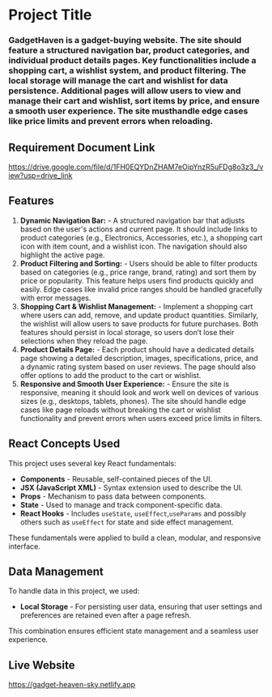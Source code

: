 # Project Title

### GadgetHaven is a gadget-buying website. The site should feature a structured navigation bar, product categories, and individual product details pages. Key functionalities include a shopping cart, a wishlist system, and product filtering. The local storage will manage the cart and wishlist for data persistence. Additional pages will allow users to view and manage their cart and wishlist, sort items by price, and ensure a smooth user experience. The site musthandle edge cases like price limits and prevent errors when reloading.

## Requirement Document Link

https://drive.google.com/file/d/1FH0EQYDnZHAM7eOipYnzR5uFDg8o3z3_/view?usp=drive_link

## Features

1. **Dynamic Navigation Bar:** - A structured navigation bar that adjusts based on the user's actions and current page. It should include links to product categories (e.g., Electronics, Accessories, etc.), a shopping cart icon with item count, and a wishlist icon. The navigation should also highlight the active page.
2. **Product Filtering and Sorting:** - Users should be able to filter products based on categories (e.g., price range, brand, rating) and sort them by price or popularity. This feature helps users find products quickly and easily. Edge cases like invalid price ranges should be handled gracefully with error messages.
3. **Shopping Cart & Wishlist Management:** - Implement a shopping cart where users can add, remove, and update product quantities. Similarly, the wishlist will allow users to save products for future purchases. Both features should persist in local storage, so users don’t lose their selections when they reload the page.
4. **Product Details Page:** - Each product should have a dedicated details page showing a detailed description, images, specifications, price, and a dynamic rating system based on user reviews. The page should also offer options to add the product to the cart or wishlist.
5. **Responsive and Smooth User Experience:** - Ensure the site is responsive, meaning it should look and work well on devices of various sizes (e.g., desktops, tablets, phones). The site should handle edge cases like page reloads without breaking the cart or wishlist functionality and prevent errors when users exceed price limits in filters.

## React Concepts Used

This project uses several key React fundamentals:

- **Components** - Reusable, self-contained pieces of the UI.
- **JSX (JavaScript XML)** - Syntax extension used to describe the UI.
- **Props** - Mechanism to pass data between components.
- **State** - Used to manage and track component-specific data.
- **React Hooks** - Includes `useState`, `useEffect`,`useParams` and possibly others such as `useEffect` for state and side effect management.

These fundamentals were applied to build a clean, modular, and responsive interface.

## Data Management

To handle data in this project, we used:

- **Local Storage** - For persisting user data, ensuring that user settings and preferences are retained even after a page refresh.

This combination ensures efficient state management and a seamless user experience.

## Live Website

https://gadget-heaven-sky.netlify.app
